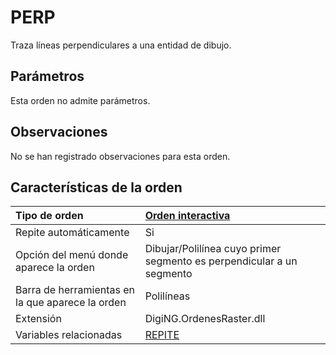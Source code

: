 # PERP

Traza líneas perpendiculares a una entidad de dibujo.

## Parámetros

Esta orden no admite parámetros.

## Observaciones

No se han registrado observaciones para esta orden.

## Características de la orden

| Tipo de orden | [Orden interactiva](perp.md) |
| :--- | :--- |
| Repite automáticamente | Si |
| Opción del menú donde aparece la orden | Dibujar/Polilínea cuyo primer segmento es perpendicular a un segmento |
| Barra de herramientas en la que aparece la orden | Polilíneas |
| Extensión | DigiNG.OrdenesRaster.dll |
| Variables relacionadas | [REPITE](/digi3d-net/referencia/digi3d.net/ventana-de-dibujo/ordenes/p/REPITE.html) |

